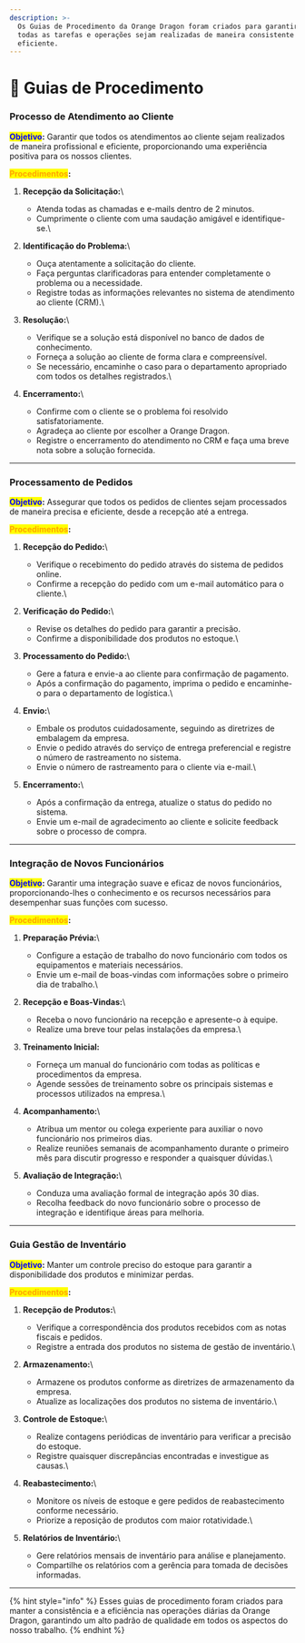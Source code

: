 ```yaml
---
description: >-
  Os Guias de Procedimento da Orange Dragon foram criados para garantir que
  todas as tarefas e operações sejam realizadas de maneira consistente e
  eficiente.
---
```


# 📖 Guias de Procedimento

### **Processo de Atendimento ao Cliente**

<mark style="color:blue;">**Objetivo**</mark>**:** Garantir que todos os atendimentos ao cliente sejam realizados de maneira profissional e eficiente, proporcionando uma experiência positiva para os nossos clientes.

<mark style="color:orange;">**Procedimentos**</mark>**:**

1. **Recepção da Solicitação:**\

   - Atenda todas as chamadas e e-mails dentro de 2 minutos.
   - Cumprimente o cliente com uma saudação amigável e identifique-se.\

2. **Identificação do Problema:**\

   - Ouça atentamente a solicitação do cliente.
   - Faça perguntas clarificadoras para entender completamente o problema ou a necessidade.
   - Registre todas as informações relevantes no sistema de atendimento ao cliente (CRM).\

3. **Resolução:**\

   - Verifique se a solução está disponível no banco de dados de conhecimento.
   - Forneça a solução ao cliente de forma clara e compreensível.
   - Se necessário, encaminhe o caso para o departamento apropriado com todos os detalhes registrados.\

4. **Encerramento:**\

   - Confirme com o cliente se o problema foi resolvido satisfatoriamente.
   - Agradeça ao cliente por escolher a Orange Dragon.
   - Registre o encerramento do atendimento no CRM e faça uma breve nota sobre a solução fornecida.

---

### **Processamento de Pedidos**

<mark style="color:blue;">**Objetivo**</mark>**:** Assegurar que todos os pedidos de clientes sejam processados de maneira precisa e eficiente, desde a recepção até a entrega.

<mark style="color:orange;">**Procedimentos**</mark>**:**

1. **Recepção do Pedido:**\

   - Verifique o recebimento do pedido através do sistema de pedidos online.
   - Confirme a recepção do pedido com um e-mail automático para o cliente.\

2. **Verificação do Pedido:**\

   - Revise os detalhes do pedido para garantir a precisão.
   - Confirme a disponibilidade dos produtos no estoque.\

3. **Processamento do Pedido:**\

   - Gere a fatura e envie-a ao cliente para confirmação de pagamento.
   - Após a confirmação do pagamento, imprima o pedido e encaminhe-o para o departamento de logística.\

4. **Envio:**\

   - Embale os produtos cuidadosamente, seguindo as diretrizes de embalagem da empresa.
   - Envie o pedido através do serviço de entrega preferencial e registre o número de rastreamento no sistema.
   - Envie o número de rastreamento para o cliente via e-mail.\

5. **Encerramento:**\

   - Após a confirmação da entrega, atualize o status do pedido no sistema.
   - Envie um e-mail de agradecimento ao cliente e solicite feedback sobre o processo de compra.

---

### **Integração de Novos Funcionários**

<mark style="color:blue;">**Objetivo**</mark>**:** Garantir uma integração suave e eficaz de novos funcionários, proporcionando-lhes o conhecimento e os recursos necessários para desempenhar suas funções com sucesso.

<mark style="color:orange;">**Procedimentos**</mark>**:**

1. **Preparação Prévia:**\

   - Configure a estação de trabalho do novo funcionário com todos os equipamentos e materiais necessários.
   - Envie um e-mail de boas-vindas com informações sobre o primeiro dia de trabalho.\

2. **Recepção e Boas-Vindas:**\

   - Receba o novo funcionário na recepção e apresente-o à equipe.
   - Realize uma breve tour pelas instalações da empresa.\

3. **Treinamento Inicial:**

   - Forneça um manual do funcionário com todas as políticas e procedimentos da empresa.
   - Agende sessões de treinamento sobre os principais sistemas e processos utilizados na empresa.\

4. **Acompanhamento:**\

   - Atribua um mentor ou colega experiente para auxiliar o novo funcionário nos primeiros dias.
   - Realize reuniões semanais de acompanhamento durante o primeiro mês para discutir progresso e responder a quaisquer dúvidas.\

5. **Avaliação de Integração:**\

   - Conduza uma avaliação formal de integração após 30 dias.
   - Recolha feedback do novo funcionário sobre o processo de integração e identifique áreas para melhoria.

---

### **Guia Gestão de Inventário**

<mark style="color:blue;">**Objetivo**</mark>**:** Manter um controle preciso do estoque para garantir a disponibilidade dos produtos e minimizar perdas.

<mark style="color:orange;">**Procedimentos**</mark>**:**

1. **Recepção de Produtos:**\

   - Verifique a correspondência dos produtos recebidos com as notas fiscais e pedidos.
   - Registre a entrada dos produtos no sistema de gestão de inventário.\

2. **Armazenamento:**\

   - Armazene os produtos conforme as diretrizes de armazenamento da empresa.
   - Atualize as localizações dos produtos no sistema de inventário.\

3. **Controle de Estoque:**\

   - Realize contagens periódicas de inventário para verificar a precisão do estoque.
   - Registre quaisquer discrepâncias encontradas e investigue as causas.\

4. **Reabastecimento:**\

   - Monitore os níveis de estoque e gere pedidos de reabastecimento conforme necessário.
   - Priorize a reposição de produtos com maior rotatividade.\

5. **Relatórios de Inventário:**\

   - Gere relatórios mensais de inventário para análise e planejamento.
   - Compartilhe os relatórios com a gerência para tomada de decisões informadas.

---

{% hint style="info" %}
Esses guias de procedimento foram criados para manter a consistência e a eficiência nas operações diárias da Orange Dragon, garantindo um alto padrão de qualidade em todos os aspectos do nosso trabalho.
{% endhint %}
